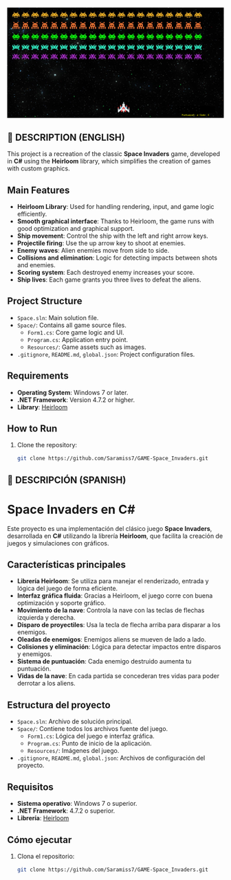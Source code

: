 ![SpaceInvadersphoto](https://github.com/Saramiss7/Space-Invaders/raw/main/Space.png?raw=true)

## 🚀 DESCRIPTION (ENGLISH)

This project is a recreation of the classic **Space Invaders** game, developed in **C#** using the **Heirloom** library, which simplifies the creation of games with custom graphics.

## Main Features

- **Heirloom Library**: Used for handling rendering, input, and game logic efficiently.
- **Smooth graphical interface**: Thanks to Heirloom, the game runs with good optimization and graphical support.
- **Ship movement**: Control the ship with the left and right arrow keys.
- **Projectile firing**: Use the up arrow key to shoot at enemies.
- **Enemy waves**: Alien enemies move from side to side.
- **Collisions and elimination**: Logic for detecting impacts between shots and enemies.
- **Scoring system**: Each destroyed enemy increases your score.
- **Ship lives**: Each game grants you three lives to defeat the aliens.

## Project Structure

- `Space.sln`: Main solution file.
- `Space/`: Contains all game source files.
    - `Form1.cs`: Core game logic and UI.
    - `Program.cs`: Application entry point.
    - `Resources/`: Game assets such as images.
- `.gitignore`, `README.md`, `global.json`: Project configuration files.

## Requirements

- **Operating System**: Windows 7 or later.
- **.NET Framework**: Version 4.7.2 or higher.
- **Library**: [Heirloom](https://github.com/HeirloomEngine/Heirloom)

## How to Run

1. Clone the repository:
   ```bash
   git clone https://github.com/Saramiss7/GAME-Space_Invaders.git


## 🚀 DESCRIPCIÓN (SPANISH)

# Space Invaders en C#

Este proyecto es una implementación del clásico juego **Space Invaders**, desarrollada en **C#** utilizando la librería **Heirloom**, que facilita la creación de juegos y simulaciones con gráficos.

## Características principales

- **Librería Heirloom**: Se utiliza para manejar el renderizado, entrada y lógica del juego de forma eficiente.
- **Interfaz gráfica fluida**: Gracias a Heirloom, el juego corre con buena optimización y soporte gráfico.
- **Movimiento de la nave**: Controla la nave con las teclas de flechas izquierda y derecha.
- **Disparo de proyectiles**: Usa la tecla de flecha arriba para disparar a los enemigos.
- **Oleadas de enemigos**: Enemigos aliens se mueven de lado a lado.
- **Colisiones y eliminación**: Lógica para detectar impactos entre disparos y enemigos.
- **Sistema de puntuación**: Cada enemigo destruido aumenta tu puntuación.
- **Vidas de la nave**: En cada partida se concederan tres vidas para poder derrotar a los aliens.

## Estructura del proyecto

- `Space.sln`: Archivo de solución principal.
- `Space/`: Contiene todos los archivos fuente del juego.
    - `Form1.cs`: Lógica del juego e interfaz gráfica.
    - `Program.cs`: Punto de inicio de la aplicación.
    - `Resources/`: Imágenes del juego.
- `.gitignore`, `README.md`, `global.json`: Archivos de configuración del proyecto.

## Requisitos

- **Sistema operativo**: Windows 7 o superior.
- **.NET Framework**: 4.7.2 o superior.
- **Librería**: [Heirloom](https://github.com/HeirloomEngine/Heirloom)

## Cómo ejecutar

1. Clona el repositorio:
   ```bash
   git clone https://github.com/Saramiss7/GAME-Space_Invaders.git
